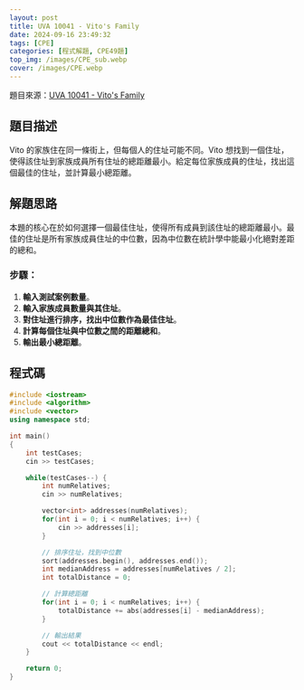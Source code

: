 ```yaml
---
layout: post
title: UVA 10041 - Vito's Family
date: 2024-09-16 23:49:32
tags: [CPE]
categories: [程式解題, CPE49題]
top_img: /images/CPE_sub.webp
cover: /images/CPE.webp
---
```


題目來源：[UVA 10041 - Vito's Family](https://onlinejudge.org/external/100/10041.pdf)

## 題目描述

Vito 的家族住在同一條街上，但每個人的住址可能不同。Vito 想找到一個住址，使得該住址到家族成員所有住址的總距離最小。給定每位家族成員的住址，找出這個最佳的住址，並計算最小總距離。

## 解題思路

本題的核心在於如何選擇一個最佳住址，使得所有成員到該住址的總距離最小。最佳的住址是所有家族成員住址的中位數，因為中位數在統計學中能最小化絕對差距的總和。

### 步驟：

1. **輸入測試案例數量**。
2. **輸入家族成員數量與其住址**。
3. **對住址進行排序，找出中位數作為最佳住址**。
4. **計算每個住址與中位數之間的距離總和**。
5. **輸出最小總距離**。

## 程式碼

```cpp
#include <iostream>
#include <algorithm>
#include <vector>
using namespace std;

int main()
{
    int testCases;
    cin >> testCases;

    while(testCases--) {
        int numRelatives;
        cin >> numRelatives;

        vector<int> addresses(numRelatives);
        for(int i = 0; i < numRelatives; i++) {
            cin >> addresses[i];
        }

        // 排序住址，找到中位數
        sort(addresses.begin(), addresses.end());
        int medianAddress = addresses[numRelatives / 2];
        int totalDistance = 0;

        // 計算總距離
        for(int i = 0; i < numRelatives; i++) {
            totalDistance += abs(addresses[i] - medianAddress);
        }

        // 輸出結果
        cout << totalDistance << endl;
    }

    return 0;
}
```
